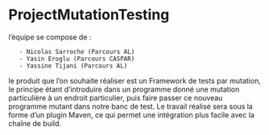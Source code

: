 # ProjectMutationTesting

l’équipe se compose de :

       - Nicolas Sarroche (Parcours AL)
       - Yasin Eroglu (Parcours CASPAR)
       - Yassine Tijani (Parcours AL)

le produit que l’on souhaite réaliser est un Framework de tests par mutation, le principe étant d’introduire dans un
programme donné une mutation particulière à un endroit particulier, puis faire passer ce nouveau programme mutant dans
notre banc de test. Le travail réalisé sera sous la forme d’un plugin Maven, ce qui permet une intégration plus facile
avec la chaîne de build.



